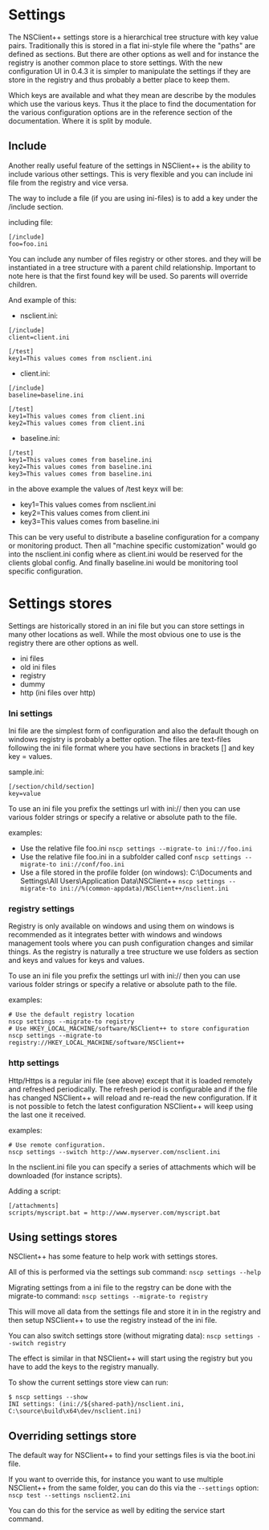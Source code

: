 # Settings

The NSClient++ settings store is a hierarchical tree structure with key value pairs.
Traditionally this is stored in a flat ini-style file where the "paths" are defined as sections.
But there are other options as well and for instance the registry is another common place to store settings.
With the new configuration UI in 0.4.3 it is simpler to manipulate the settings if they are store in the registry and thus probably a better place to keep them.

Which keys are available and what they mean are describe by the modules which use the various keys.
Thus it the place to find the documentation for the various configuration options are in the reference section of the documentation.
Where it is split by module.

## Include

Another really useful feature of the settings in NSClient++ is the ability to include various other settings.
This is very flexible and you can include ini file from the registry and vice versa.

The way to include a file (if you are using ini-files) is to add a key under the /include section.

including file:

```
[/include]
foo=foo.ini
```

You can include any number of files registry or other stores. and they will be instantiated in a tree structure with a parent child relationship.
Important to note here is that the first found key will be used. So parents will override children.

And example of this:

*   nsclient.ini:
```
[/include]
client=client.ini

[/test]
key1=This values comes from nsclient.ini
```
*   client.ini:
```
[/include]
baseline=baseline.ini

[/test]
key1=This values comes from client.ini
key2=This values comes from client.ini
```
*   baseline.ini:
```
[/test]
key1=This values comes from baseline.ini
key2=This values comes from baseline.ini
key3=This values comes from baseline.ini
```

in the above example the values of /test keyx will be:

-   key1=This values comes from nsclient.ini
-   key2=This values comes from client.ini
-   key3=This values comes from baseline.ini

This can be very useful to distribute a baseline configuration for a company or monitoring product.
Then all "machine specific customization" would go into the nsclient.ini config where as client.ini would be reserved for the clients global config. And finally baseline.ini would be monitoring tool specific configuration.


# Settings stores

Settings are historically stored in an ini file but you can store settings in many other locations as well.
While the most obvious one to use is the registry there are other options as well.

-   ini files
-   old ini files
-   registry
-   dummy
-   http (ini files over http)


### Ini settings

Ini file are the simplest form of configuration and also the default though on windows registry is probably a better option.
The files are text-files following the ini file format where you have sections in brackets [] and key key = values.

sample.ini:

```
[/section/child/section]
key=value
```

To use an ini file you prefix the settings url with ini:// then you can use various folder strings or specify a relative or absolute path to the file.

examples:

*   Use the relative file foo.ini `nscp settings --migrate-to ini://foo.ini`
*   Use the relative file foo.ini in a subfolder called conf `nscp settings --migrate-to ini://conf/foo.ini`
*   Use a file stored in the profile folder (on windows): C:\Documents and Settings\All Users\Application Data\NSClient++ `nscp settings --migrate-to ini://%(common-appdata)/NSClient++/nsclient.ini`

### registry settings

Registry is only available on windows and using them on windows is recommended as it integrates better with windows and windows management tools where you can push configuration changes and similar things.
As the registry is naturally a tree structure we use folders as section and keys and values for keys and values.

To use an ini file you prefix the settings url with ini:// then you can use various folder strings or specify a relative or absolute path to the file.

examples:

```
# Use the default registry location
nscp settings --migrate-to registry
# Use HKEY_LOCAL_MACHINE/software/NSClient++ to store configuration
nscp settings --migrate-to registry://HKEY_LOCAL_MACHINE/software/NSClient++
```

### http settings

Http/Https is a regular ini file (see above) except that it is loaded remotely and refreshed periodically.
The refresh period is configurable and if the file has changed NSClient++ will reload and re-read the new configuration.
If it is not possible to fetch the latest configuration NSClient++ will keep using the last one it received.

examples:
```
# Use remote configuration.
nscp settings --switch http://www.myserver.com/nsclient.ini
```

In the nsclient.ini file you can specify a series of attachments which will be downloaded (for instance scripts).

Adding a script:

```
[/attachments]
scripts/myscript.bat = http://www.myserver.com/myscript.bat
```

## Using settings stores

NSClient++ has some feature to help work with settings stores.

All of this is performed via the settings sub command: `nscp settings --help`

Migrating settings from a ini file to the regstry can be done with the migrate-to command: `nscp settings --migrate-to registry`

This will move all data from the settings file and store it in in the registry and then setup NSClient++ to use the registry instead of the ini file.

You can also switch settings store (without migrating data): `nscp settings --switch registry`

The effect is similar in that NSClient++ will start using the registry but you have to add the keys to the registry manually.

To show the current settings store view can run:
```
$ nscp settings --show
INI settings: (ini://${shared-path}/nsclient.ini, C:\source\build\x64\dev/nsclient.ini)
```

## Overriding settings store

The default way for NSClient++ to find your settings files is via the boot.ini file.

If you want to override this, for instance you want to use multiple NSClient++ from the same folder, you can do this via the `--settings` option: `nscp test --settings nsclient2.ini`

You can do this for the service as well by editing the service start command.
